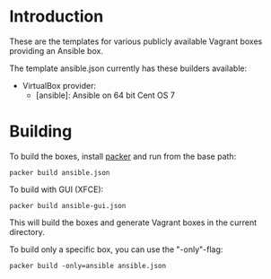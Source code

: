 # Introduction

These are the templates for various publicly available Vagrant boxes
providing an Ansible box.

The template ansible.json currently has these builders available:

* VirtualBox provider:
    * [ansible]: Ansible on 64 bit Cent OS 7

# Building

To build the boxes, install [packer](https://packer.io) and
 run from the base path:

    packer build ansible.json

To build with GUI (XFCE):

    packer build ansible-gui.json

This will build the boxes and generate Vagrant boxes in the current directory.

To build only a specific box, you can use the "-only"-flag:

    packer build -only=ansible ansible.json
